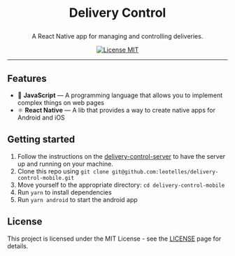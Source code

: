 <h1 align="center">

Delivery Control

</h1>

<p align="center">A React Native app for managing and controlling deliveries.</p>

<p align="center">
  <a href="https://opensource.org/licenses/MIT">
    <img src="https://img.shields.io/badge/License-MIT-blue.svg" alt="License MIT">
  </a>
</p>

<hr />

## Features

- 📄 **JavaScript** — A programming language that allows you to implement complex things on web pages
- ⚛️ **React Native** — A lib that provides a way to create native apps for Android and iOS

## Getting started

1. Follow the instructions on the [delivery-control-server](https://github.com/leotelles/delivery-control-server) to have the server up and running on your machine.
2. Clone this repo using `git clone git@github.com:leotelles/delivery-control-mobile.git`
3. Move yourself to the appropriate directory: `cd delivery-control-mobile`<br />
4. Run `yarn` to install dependencies<br />
5. Run `yarn android` to start the android app

## License

This project is licensed under the MIT License - see the [LICENSE](https://opensource.org/licenses/MIT) page for details.
